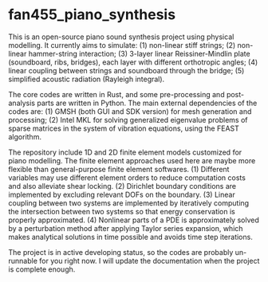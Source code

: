 # fan455_piano_synthesis
This is an open-source piano sound synthesis project using physical modelling. It currently aims to simulate: (1) non-linear stiff strings; (2) non-linear hammer-string interaction; (3) 3-layer linear Reissiner-Mindlin plate (soundboard, ribs, bridges), each layer with different orthotropic angles; (4) linear coupling between strings and soundboard through the bridge; (5) simplified acoustic radiation (Rayleigh integral). 

The core codes are written in Rust, and some pre-processing and post-analysis parts are written in Python. The main external dependencies of the codes are: (1) GMSH (both GUI and SDK version) for mesh generation and processing; (2) Intel MKL for solving generalized eigenvalue problems of sparse matrices in the system of vibration equations, using the FEAST algorithm. 

The repository include 1D and 2D finite element models customized for piano modelling. The finite element approaches used here are maybe more flexible than general-purpose finite element softwares. (1) Different variables may use different element orders to reduce computation costs and also alleviate shear locking. (2) Dirichlet boundary conditions are implemented by excluding relevant DOFs on the boundary. (3) Linear coupling between two systems are implemented by iteratively computing the intersection between two systems so that energy conservation is properly approximated. (4) Nonlinear parts of a PDE is approximately solved by a perturbation method after applying Taylor series expansion, which makes analytical solutions in time possible and avoids time step iterations.

The project is in active developing status, so the codes are probably un-runnable for you right now. I will update the documentation when the project is complete enough.
